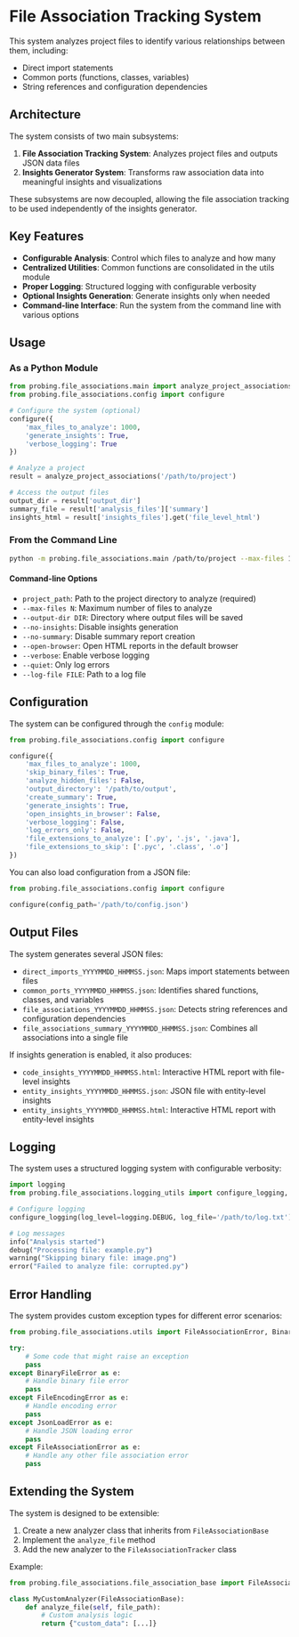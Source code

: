 # File Association Tracking System

This system analyzes project files to identify various relationships between them, including:
- Direct import statements
- Common ports (functions, classes, variables)
- String references and configuration dependencies

## Architecture

The system consists of two main subsystems:

1. **File Association Tracking System**: Analyzes project files and outputs JSON data files
2. **Insights Generator System**: Transforms raw association data into meaningful insights and visualizations

These subsystems are now decoupled, allowing the file association tracking to be used independently of the insights generator.

## Key Features

- **Configurable Analysis**: Control which files to analyze and how many
- **Centralized Utilities**: Common functions are consolidated in the utils module
- **Proper Logging**: Structured logging with configurable verbosity
- **Optional Insights Generation**: Generate insights only when needed
- **Command-line Interface**: Run the system from the command line with various options

## Usage

### As a Python Module

```python
from probing.file_associations.main import analyze_project_associations
from probing.file_associations.config import configure

# Configure the system (optional)
configure({
    'max_files_to_analyze': 1000,
    'generate_insights': True,
    'verbose_logging': True
})

# Analyze a project
result = analyze_project_associations('/path/to/project')

# Access the output files
output_dir = result['output_dir']
summary_file = result['analysis_files']['summary']
insights_html = result['insights_files'].get('file_level_html')
```

### From the Command Line

```bash
python -m probing.file_associations.main /path/to/project --max-files 1000 --verbose
```

#### Command-line Options

- `project_path`: Path to the project directory to analyze (required)
- `--max-files N`: Maximum number of files to analyze
- `--output-dir DIR`: Directory where output files will be saved
- `--no-insights`: Disable insights generation
- `--no-summary`: Disable summary report creation
- `--open-browser`: Open HTML reports in the default browser
- `--verbose`: Enable verbose logging
- `--quiet`: Only log errors
- `--log-file FILE`: Path to a log file

## Configuration

The system can be configured through the `config` module:

```python
from probing.file_associations.config import configure

configure({
    'max_files_to_analyze': 1000,
    'skip_binary_files': True,
    'analyze_hidden_files': False,
    'output_directory': '/path/to/output',
    'create_summary': True,
    'generate_insights': True,
    'open_insights_in_browser': False,
    'verbose_logging': False,
    'log_errors_only': False,
    'file_extensions_to_analyze': ['.py', '.js', '.java'],
    'file_extensions_to_skip': ['.pyc', '.class', '.o']
})
```

You can also load configuration from a JSON file:

```python
from probing.file_associations.config import configure

configure(config_path='/path/to/config.json')
```

## Output Files

The system generates several JSON files:

- `direct_imports_YYYYMMDD_HHMMSS.json`: Maps import statements between files
- `common_ports_YYYYMMDD_HHMMSS.json`: Identifies shared functions, classes, and variables
- `file_associations_YYYYMMDD_HHMMSS.json`: Detects string references and configuration dependencies
- `file_associations_summary_YYYYMMDD_HHMMSS.json`: Combines all associations into a single file

If insights generation is enabled, it also produces:

- `code_insights_YYYYMMDD_HHMMSS.html`: Interactive HTML report with file-level insights
- `entity_insights_YYYYMMDD_HHMMSS.json`: JSON file with entity-level insights
- `entity_insights_YYYYMMDD_HHMMSS.html`: Interactive HTML report with entity-level insights

## Logging

The system uses a structured logging system with configurable verbosity:

```python
import logging
from probing.file_associations.logging_utils import configure_logging, info, debug, warning, error

# Configure logging
configure_logging(log_level=logging.DEBUG, log_file='/path/to/log.txt')

# Log messages
info("Analysis started")
debug("Processing file: example.py")
warning("Skipping binary file: image.png")
error("Failed to analyze file: corrupted.py")
```

## Error Handling

The system provides custom exception types for different error scenarios:

```python
from probing.file_associations.utils import FileAssociationError, BinaryFileError, FileEncodingError, JsonLoadError

try:
    # Some code that might raise an exception
    pass
except BinaryFileError as e:
    # Handle binary file error
    pass
except FileEncodingError as e:
    # Handle encoding error
    pass
except JsonLoadError as e:
    # Handle JSON loading error
    pass
except FileAssociationError as e:
    # Handle any other file association error
    pass
```

## Extending the System

The system is designed to be extensible:

1. Create a new analyzer class that inherits from `FileAssociationBase`
2. Implement the `analyze_file` method
3. Add the new analyzer to the `FileAssociationTracker` class

Example:

```python
from probing.file_associations.file_association_base import FileAssociationBase

class MyCustomAnalyzer(FileAssociationBase):
    def analyze_file(self, file_path):
        # Custom analysis logic
        return {"custom_data": [...]}
```